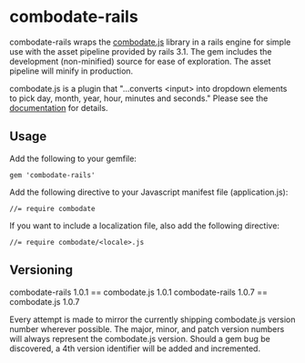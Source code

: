 # combodate-rails

combodate-rails wraps the [combodate.js](http://http://vitalets.github.com/combodate/) library in a rails engine
for simple use with the asset pipeline provided by rails 3.1. The gem includes the development (non-minified)
source for ease of exploration. The asset pipeline will minify in production.

combodate.js is a plugin that "...converts \<input> into dropdown elements to pick day, month, year, hour, minutes
and seconds." Please see the [documentation](http://vitalets.github.com/combodate/#docs) for details.

## Usage

Add the following to your gemfile:

    gem 'combodate-rails'

Add the following directive to your Javascript manifest file (application.js):

    //= require combodate

If you want to include a localization file, also add the following directive:

    //= require combodate/<locale>.js

## Versioning

combodate-rails 1.0.1 == combodate.js 1.0.1
combodate-rails 1.0.7 == combodate.js 1.0.7

Every attempt is made to mirror the currently shipping combodate.js version number wherever possible.
The major, minor, and patch version numbers will always represent the combodate.js version. Should a gem
bug be discovered, a 4th version identifier will be added and incremented.

